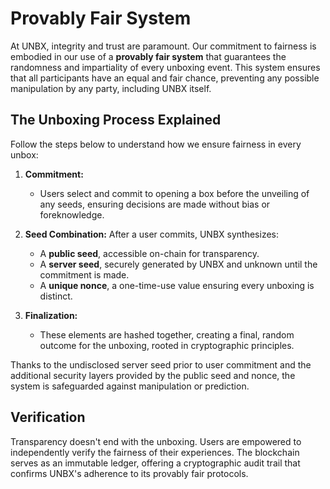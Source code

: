 # **Provably Fair System**

At UNBX, integrity and trust are paramount. Our commitment to fairness is embodied in our use of a **provably fair system** that guarantees the randomness and impartiality of every unboxing event. This system ensures that all participants have an equal and fair chance, preventing any possible manipulation by any party, including UNBX itself.

## **The Unboxing Process Explained**

Follow the steps below to understand how we ensure fairness in every unbox:

1. **Commitment:**
   - Users select and commit to opening a box before the unveiling of any seeds, ensuring decisions are made without bias or foreknowledge.

2. **Seed Combination:**
   After a user commits, UNBX synthesizes:
   - A **public seed**, accessible on-chain for transparency.
   - A **server seed**, securely generated by UNBX and unknown until the commitment is made.
   - A **unique nonce**, a one-time-use value ensuring every unboxing is distinct.

3. **Finalization:**
   - These elements are hashed together, creating a final, random outcome for the unboxing, rooted in cryptographic principles.

Thanks to the undisclosed server seed prior to user commitment and the additional security layers provided by the public seed and nonce, the system is safeguarded against manipulation or prediction.

## **Verification**

Transparency doesn't end with the unboxing. Users are empowered to independently verify the fairness of their experiences. The blockchain serves as an immutable ledger, offering a cryptographic audit trail that confirms UNBX's adherence to its provably fair protocols.
